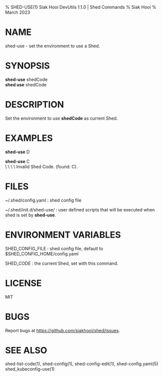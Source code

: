 % SHED-USE(1) Siak Hooi DevUtils 1.1.0 | Shed Commands
% Siak Hooi
% March 2023

# NAME
shed-use - set the environment to use a Shed.

# SYNOPSIS
**shed-use** shedCode\
**shed use** shedCode

# DESCRIPTION
Set the environment to use **shedCode** as current Shed.

# EXAMPLES
**shed-use** D

**shed-use** C\
\ \ \ \  Invalid Shed Code. (found: C).

# FILES
~/.shed/config.yaml
: shed config file

~/.shed/init.d/shed-use/
: user defined scripts that will be executed when shed is set by **shed-use**.

# ENVIRONMENT VARIABLES
SHED_CONFIG_FILE
: shed config file, default to $SHED_CONFIG_HOME/config.yaml

SHED_CODE
: the current Shed, set with this command.

# LICENSE
MIT

# BUGS
Report bugs at https://github.com/siakhooi/shed/issues.

# SEE ALSO
shed-list-code(1), shed-config(1), shed-config-edit(1), shed-config.yaml(5)\
shed_kubeconfig-use(1)
